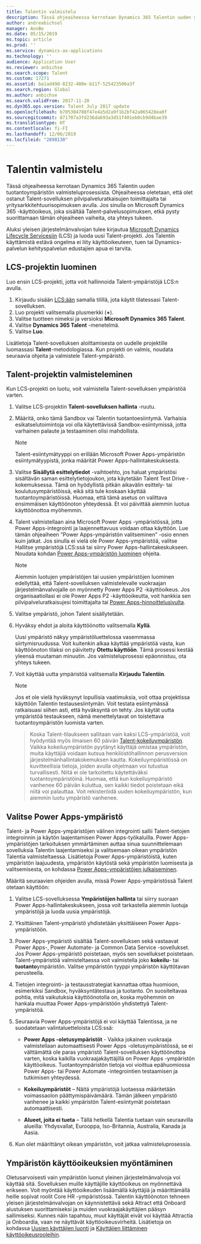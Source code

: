 ```yaml
---
title: Talentin valmistelu
description: Tässä ohjeaiheessa kerrotaan Dynamics 365 Talentin uuden ympäristön valmisteluprosessista.
author: andreabichsel
manager: AnnBe
ms.date: 05/15/2019
ms.topic: article
ms.prod: ''
ms.service: dynamics-ax-applications
ms.technology: ''
audience: Application User
ms.reviewer: anbichse
ms.search.scope: Talent
ms.custom: 17271
ms.assetid: ba1ad49d-8232-400e-b11f-525423506a3f
ms.search.region: Global
ms.author: anbichse
ms.search.validFrom: 2017-11-20
ms.dyn365.ops.version: Talent July 2017 update
ms.openlocfilehash: b705304788f47e4a5d2a9f1b2bf42a065428ea0f
ms.sourcegitcommit: 871707a3fd236da693a3d51f401eb0cb9d4bae39
ms.translationtype: HT
ms.contentlocale: fi-FI
ms.lasthandoff: 12/06/2019
ms.locfileid: "2898130"
---
```

# <a name="provision-talent"></a>Talentin valmistelu

Tässä ohjeaiheessa kerrotaan Dynamics 365 Talentin uuden tuotantoympäristön valmisteluprosessista. Ohjeaiheessa oletetaan, että olet ostanut Talent-sovelluksen pilvipalveluratkaisujen toimittajalta tai yritysarkkitehtuurisopimuksen avulla. Jos sinulla on Microsoft Dynamics 365 -käyttöoikeus, joka sisältää Talent-palvelusopimuksen, etkä pysty suorittamaan tämän ohjeaiheen vaiheita, ota yhteys tukeen.

Aluksi yleisen järjestelmänvalvojan tulee kirjautua [Microsoft Dynamics Lifecycle Servicesiin](https://lcs.dynamics.com) (LCS) ja luoda uusi Talent-projekti. Jos Talentin käyttämistä estävä ongelma ei liity käyttöoikeuteen, tuen tai Dynamics-palvelun kehityspalvelun edustajien apua ei tarvita.

## <a name="create-an-lcs-project"></a>LCS-projektin luominen
Luo ensin LCS-projekti, jotta voit hallinnoida Talent-ympäristöjä LCS:n avulla.

1. Kirjaudu sisään [LCS:ään](https://lcs.dynamics.com/Logon/Index) samalla tilillä, jota käytit tilatessasi Talent-sovelluksen.
2. Luo projekti valitsemalla plusmerkki (**+**).
3. Valitse tuotteen nimeksi ja versioksi **Microsoft Dynamics 365 Talent**.
4. Valitse **Dynamics 365 Talent** -menetelmä.
5. Valitse **Luo**.

Lisätietoja Talent-sovelluksen aloittamisesta on uudelle projektille luomassasi **Talent**-metodologiassa. Kun projekti on valmis, noudata seuraavia ohjeita ja valmistele Talent-ympäristö.

## <a name="provision-a-talent-project"></a>Talent-projektin valmisteleminen
Kun LCS-projekti on luotu, voit valmistella Talent-sovelluksen ympäristöä varten.

1. Valitse LCS-projektin **Talent-sovelluksen hallinta** -ruutu.
2. Määritä, onko tämä Sandbox vai Talentin tuotantoesiintymä. Varhaisia esikatselutoimintoja voi olla käytettävissä Sandbox-esiintymissä, jotta varhainen palaute ja testaaminen olisi mahdollista. 
    > [!NOTE]
    > Talent-esiintymätyyppi on erillään Microsoft Power Apps-ympäristön esiintymätyypistä, jonka määrität Power Apps-hallintakeskuksesta.
3. Valitse **Sisällytä esittelytiedot** -vaihtoehto, jos haluat ympäristösi sisältävän saman esittelytietojoukon, jota käytetään Talent Test Drive -kokemuksessa. Tämä on hyödyllistä pitkän aikavälin esittely- tai koulutusympäristöissä, eikä sitä tule koskaan käyttää tuotantoympäristöissä.  Huomaa, että tämä asetus on valittava ensimmäisen käyttöönoton yhteydessä. Et voi päivittää aiemmin luotua käyttöönottoa myöhemmin.
4. Talent valmistellaan aina Microsoft Power Apps -ympäristössä, jotta Power Apps-integrointi ja laajennettavuus voidaan ottaa käyttöön. Lue tämän ohjeaiheen ”Power Apps-ympäristön valitseminen” -osio ennen kuin jatkat. Jos sinulla ei vielä ole Power Apps-ympäristöä, valitse Hallitse ympäristöjä LCS:ssä tai siirry Power Apps-hallintakeskukseen. Noudata kohdan [Power Apps-ympäristön luominen](https://docs.microsoft.com/powerapps/administrator/create-environment) ohjeita.

    > [!NOTE]
    > Aiemmin luotujen ympäristöjen tai uusien ympäristöjen luominen edellyttää, että Talent-sovelluksen valmistelevalle vuokraajan järjestelmänvalvojalle on myönnetty Power Apps P2 -käyttöoikeus. Jos organisaatiollasi ei ole Power Apps P2 -käyttöoikeutta, voit hankkia sen pilvipalveluratkaisujesi toimittajalta tai [Power Apps-hinnoittelusivulta](https://powerapps.microsoft.com/pricing/).

5. Valitse ympäristö, johon Talent sisällytetään.
6. Hyväksy ehdot ja aloita käyttöönotto valitsemalla **Kyllä**.

    Uusi ympäristö näkyy ympäristöluettelossa vasemmassa siirtymisruudussa. Voit kuitenkin alkaa käyttää ympäristöä vasta, kun käyttöönoton tilaksi on päivitetty **Otettu käyttöön**. Tämä prosessi kestää yleensä muutaman minuutin. Jos valmisteluprosessi epäonnistuu, ota yhteys tukeen.

7. Voit käyttää uutta ympäristöä valitsemalla **Kirjaudu Talentiin**.

    > [!NOTE]
    > Jos et ole vielä hyväksynyt lopullisia vaatimuksia, voit ottaa projektissa käyttöön Talentin testausesiintymän. Voit testata esiintymässä ratkaisuasi siihen asti, että hyväksyntä on tehty. Jos käytät uutta ympäristöä testaukseen, nämä menettelytavat on toistettava tuotantoympäristön luomista varten.

    > Koska Talent-tilaukseen sallitaan vain kaksi LCS-ympäristöä, voit hyödyntää myös ilmaisen 60 päivän [Talent-kokeiluympäristön](https://dynamics.microsoft.com/talent/overview/). Vaikka kokeiluympäristön pyytänyt käyttäjä omistaa ympäristön, muita käyttäjiä voidaan kutsua henkilöstöhallinnon perusversion järjestelmänhallintakokemuksen kautta. Kokeiluympäristössä on kuvitteellisia tietoja, joiden avulla ohjelmaan voi tutustua turvallisesti. Niitä ei ole tarkoitettu käytettäväksi tuotantoympäristöinä. Huomaa, että kun kokeiluympäristö vanhenee 60 päivän kuluttua, sen kaikki tiedot poistetaan eikä niitä voi palauttaa. Voit rekisteröidä uuden kokeiluympäristön, kun aiemmin luotu ympäristö vanhenee.

## <a name="select-a-power-apps-environment"></a>Valitse Power Apps-ympäristö

Talent- ja Power Apps-ympäristöjen välinen integrointi sallii Talent-tietojen integroinnin ja käytön laajentamisen Power Apps-työkaluilla. Power Apps-ympäristöjen tarkoituksen ymmärtäminen auttaa sinua suunnittelemaan sovelluksia Talentin laajentamiseksi ja valitsemaan oikean ympäristön Talentia valmisteltaessa. Lisätietoja Power Apps-ympäristöistä, kuten ympäristön laajuudesta, ympäristön käytöstä sekä ympäristön luomisesta ja valitsemisesta, on kohdassa [Power Apps-ympäristöjen julkaiseminen](https://powerapps.microsoft.com/blog/powerapps-environments/). 

Määritä seuraavien ohjeiden avulla, missä Power Apps-ympäristössä Talent otetaan käyttöön: 

1. Valitse LCS-sovelluksessa **Ympäristöjen hallinta** tai siirry suoraan Power Apps-hallintakeskukseen, jossa voit tarkastella aiemmin luotuja ympäristöjä ja luoda uusia ympäristöjä.
2. Yksittäinen Talent-ympäristö yhdistetään yksittäiseen Power Apps-ympäristöön.
3. Power Apps-ympäristö sisältää Talent-sovelluksen sekä vastaavat Power Apps-, Power Automate- ja Common Data Service -sovellukset. Jos Power Apps-ympäristö poistetaan, myös sen sovellukset poistetaan. Talent-ympäristöä valmisteltaessa voit valmistella joko **kokeilu**- tai **tuotanto**ympäristön. Valitse ympäristön tyyppi ympäristön käyttötavan perusteella. 
4. Tietojen integrointi- ja testausstrategiat kannattaa ottaa huomioon, esimerkiksi Sandbox, hyväksyntätestaus ja tuotanto. On suositeltavaa pohtia, mitä vaikutuksia käyttöönotolla on, koska myöhemmin on hankala muuttaa Power Apps-ympäristöön yhdistettyä Talent-ympäristöä.
5. Seuraavia Power Apps-ympäristöjä ei voi käyttää Talentissa, ja ne suodatetaan valintaluetteloista LCS:ssä:
 
    - **Power Apps -oletusympäristöt** - Vaikka jokainen vuokraaja valmistellaan automaattisesti Power Apps -oletusympäristössä, se ei välttämättä ole paras ympäristö Talent-sovelluksen käyttöönottoa varten, koska kaikilla vuokraajakäyttäjillä on Power Apps -ympäristön käyttöoikeus. Tuotantoympäristön tietoja voi vioittua epähuomiossa Power Apps- tai Power Automate -integrointien testaamisen ja tutkimisen yhteydessä.
   
    - **Kokeiluympäristöt** – Näitä ympäristöjä luotaessa määritetään voimassaolon päättymispäivämäärä. Tämän jälkeen ympäristö vanhenee ja kaikki ympäristön Talent-esiintymät poistetaan automaattisesti.
   
    - **Alueet, joita ei tueta** – Tällä hetkellä Talentia tuetaan vain seuraavilla alueilla: Yhdysvallat, Eurooppa, Iso-Britannia, Australia, Kanada ja Aasia.
  
6. Kun olet määrittänyt oikean ympäristön, voit jatkaa valmisteluprosessia. 
 
## <a name="grant-access-to-the-environment"></a>Ympäristön käyttöoikeuksien myöntäminen
Oletusarvoisesti vain ympäristön luonut yleinen järjestelmänvalvoja voi käyttää sitä. Sovelluksen muille käyttäjille käyttöoikeus on myönnettävä erikseen. Voit myöntää käyttöoikeuden lisäämällä käyttäjiä ja määrittämällä heille sopivat roolit Core HR -ympäristössä. Talentin käyttöönoton tehneen yleisen järjestelmänvalvojan on käynnistettävä sekä Attract että Onboard alustuksen suorittamiseksi ja muiden vuokraajakäyttäjien pääsyn sallimiseksi.  Kunnes näin tapahtuu, muut käyttäjät eivät voi käyttää Attractia ja Onboardia, vaan ne näyttävät käyttöoikeusvirheitä. Lisätietoja on kohdassa [Uusien käyttäjien luonti](https://docs.microsoft.com/dynamics365/unified-operations/dev-itpro/sysadmin/tasks/create-new-users) ja [Käyttäjien liittäminen käyttöoikeusrooleihin](https://docs.microsoft.com/dynamics365/unified-operations/dev-itpro/sysadmin/tasks/assign-users-security-roles). 
